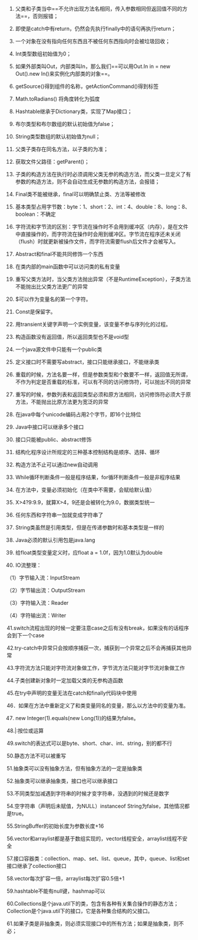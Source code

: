 1.  父类和子类当中==不允许出现方法名相同，传入参数相同但返回值不同的方法==，否则报错；

2.  即使是catch中有return，仍然会先执行finally中的语句再执行return；

3.  一个对象在没有指向任何东西且不被任何东西指向时会被垃圾回收；

4.  Int类型数组初始值为0；

5.  如果外部类叫Out，内部类叫In，那么我们==可以用Out.In in = new Out().new In()来实例化内部类的对象==。

6.  getSource()得到组件的名称，getActionCommand()得到标签

7.  Math.toRadians() 将角度转化为弧度

8.  Hashtable继承于Dictionary类，实现了Map接口；

9.  布尔类型和布尔数组的默认初始值为false；

10. String类型数组的默认初始值为null；

11. 父类子类存在同名方法，以子类的为准；

12. 获取文件父路径：getParent()；

13. 子类的构造方法在执行时必须调用父类无参的构造方法，而父类一旦定义了有参数的构造方法，则不会自动生成无参数的构造方法，会报错；

14. Final类不能被继承，final可以明确禁止类、方法等被修改

15. 基本类型占用字节数：byte：1、short：2、int：4、double：8、long：8、boolean：不确定

16. 字符流和字节流的区别：字节流在操作时不会用到缓冲区（内存），是在文件中直接操作的，而字符流在操作时会用到缓冲区。字节流在程序还未关闭（flush）时就更新被操作文件，而字符流需要flush后文件才会被写入。

17. Abstract和final不能共同修饰一个东西

18. 在类内部的main函数中可以访问类的私有变量

19. 重写父类方法时，当父类方法抛出异常（不是RuntimeException），子类方法不能抛出比父类方法更广的异常

20. $可以作为变量名的第一个字符。

21. Const是保留字。

22. 用transient关键字声明一个实例变量，该变量不参与序列化的过程。

23. 构造函数没有返回值，所以返回类型也不是void型

24. 一个java源文件中只能有一个public类

25. 定义接口时不需要写abstract，接口只能继承接口，不能继承类

26. 重载的时候，方法名要一样，但是参数类型和个数要不一样，返回值无所谓，不作为判定是否重载的标准，可以有不同的访问修饰符，可以抛出不同的异常

27. 重写的时候，参数列表和返回类型必须和原方法相同，访问修饰符必须大于原方法，不能抛出比原方法更为宽泛的异常

28. 在java中每个unicode编码占用2个字节，即16个比特位

29. Java中接口可以继承多个接口

30. 接口只能被public、abstract修饰

31. 结构化程序设计所规定的三种基本控制结构是顺序、选择、循环

32. 构造方法不止可以通过new自动调用

33. While循环判断条件一般是程序结果，for循环判断条件一般是非程序结果

34. 在方法中，变量必须初始化（在类中不需要，会赋给默认值）

35. X>4?9:9.9，就算X>4，9还是会被转化为9.0，数据类型统一

36. 任何东西和字符串一加就变成字符串了

37. String类虽然是引用类型，但是在传递参数时和基本类型是一样的

38. Java必须的默认引用包是java.lang

39. 给float类型变量定义时，应float a = 1.0f，因为1.0默认为double

40. IO流整理：

（1）字节输入流：InputStream

（2）字节输出流：OutputStream

（3）字符输入流：Reader

（4）字符输出流：Writer

41.switch流程出现的时候一定要注意case之后有没有break，如果没有的话程序会到下一个case

42.try-catch中异常只会按顺序捕获一次，捕获到一个异常之后不会再捕获其他异常

43.字符流方法只能对字符流对象做工作，字节流方法只能对字节流对象做工作

44.子类创建新对象时一定加载父类的无参构造函数

45.在try中声明的变量无法在catch和finally代码块中使用

46．如果在方法中重新定义了和类变量同名的变量，那么以方法中的变量为准。

47. new Integer(1).equals(new Long(1))的结果为false。

48.|:按位或运算

49.switch的表达式可以是byte、short、char、int、string，别的都不行

50.静态方法不可以被重写

51.抽象类可以没有抽象方法，但有抽象方法的一定是抽象类

52.抽象类可以继承抽象类，接口也可以继承接口

53.不同类型加减遇到字符串的时候才变字符串，没遇到的时候还是数字

54.空字符串（声明后未赋值，为NULL）instanceof String为false，其他情况都是true。

55.StringBuffer的初始长度为参数长度+16

56.vector和arraylist都是基于数组实现的，vector线程安全，arraylist线程不安全

57.接口容器类：collection、map、set、list、queue，其中，queue、list和set接口继承了collection接口

58.vector每次扩容一倍，arraylist每次扩容0.5倍+1

59.hashtable不能有null键，hashmap可以

60.Collections是个java.util下的类，包含有各种有关集合操作的静态方法；Collection是个java.util下的接口，它是各种集合结构的父接口。

61.如果子类是非抽象类，则必须实现接口中的所有方法；如果是抽象类，则不必；



 